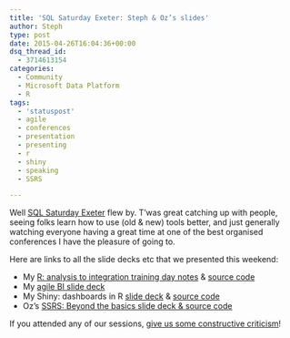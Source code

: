```yaml
---
title: 'SQL Saturday Exeter: Steph & Oz’s slides'
author: Steph
type: post
date: 2015-04-26T16:04:36+00:00
dsq_thread_id:
  - 3714613154
categories:
  - Community
  - Microsoft Data Platform
  - R
tags:
  - 'statuspost'
  - agile
  - conferences
  - presentation
  - presenting
  - r
  - shiny
  - speaking
  - SSRS

---
```

Well [SQL Saturday Exeter][1] flew by. T&#8217;was great catching up with people, seeing folks learn how to use (old & new) tools better, and just generally watching everyone having a great time at one of the best organised conferences I have the pleasure of going to.

Here are links to all the slide decks etc that we presented this weekend:

  * My [R: analysis to integration training day notes][2] & [source code][3] 
  * My [agile BI slide deck][4]
  * My Shiny: dashboards in R [slide deck][5] & [source code][6]
  * Oz&#8217;s [SSRS: Beyond the basics slide deck & source code][7]

If you attended any of our sessions, [give us some constructive criticism][8]!

 [1]: http://www.sqlsaturday.com/372/EventHome.aspx
 [2]: http://stephlocke.github.io/Rtraining/compiledtrainingnotes.html
 [3]: https://github.com/stephlocke/Rtraining
 [4]: http://bit.ly/agileBI
 [5]: http://stephlocke.github.io/Rtraining/repoRting.html
 [6]: https://github.com/stephlocke/Rtraining/blob/master/inst/slidedecks/shiny/repoRting.Rmd
 [7]: https://github.com/CLockeWork/SSRS
 [8]: https://itsalocke.com/index.php/contact-us-page/